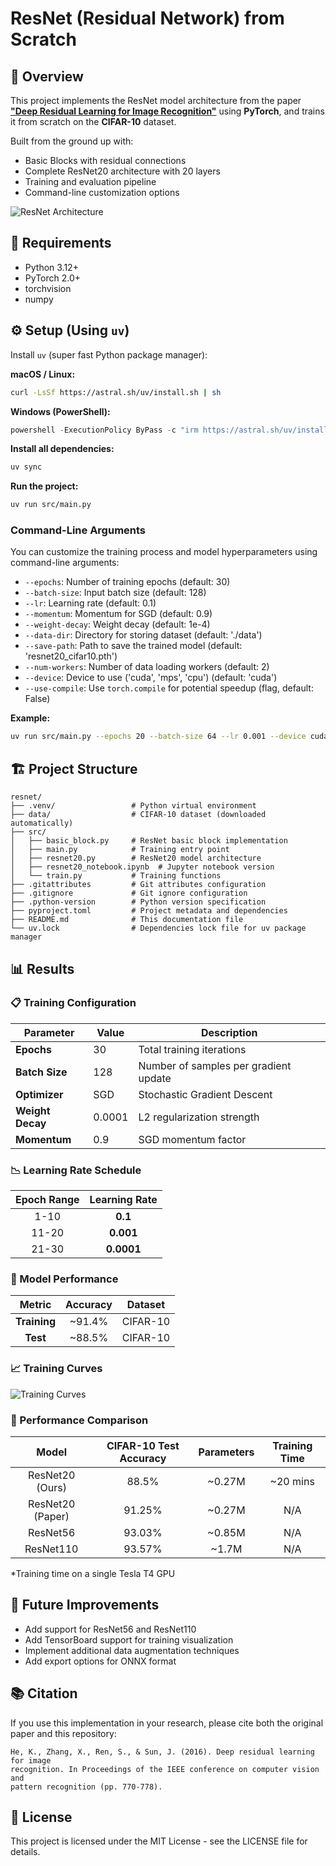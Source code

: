 # ResNet (Residual Network) from Scratch

## 📝 Overview

This project implements the ResNet model architecture from the paper  
**["Deep Residual Learning for Image Recognition"](https://arxiv.org/abs/1512.03385)** using **PyTorch**, and trains it from scratch on the **CIFAR-10** dataset.

Built from the ground up with:
- Basic Blocks with residual connections
- Complete ResNet20 architecture with 20 layers
- Training and evaluation pipeline
- Command-line customization options

![ResNet Architecture](https://user-images.githubusercontent.com/your-username/path-to-image.png)
<!-- You could create and add an architecture visualization image here -->

## 🔧 Requirements

- Python 3.12+
- PyTorch 2.0+
- torchvision
- numpy

## ⚙️ Setup (Using `uv`)

Install `uv` (super fast Python package manager):

**macOS / Linux:**
```bash
curl -LsSf https://astral.sh/uv/install.sh | sh
```
**Windows (PowerShell):**
```powershell
powershell -ExecutionPolicy ByPass -c "irm https://astral.sh/uv/install.ps1 | iex"
```

**Install all dependencies:**

```bash
uv sync
```

**Run the project:**
```bash
uv run src/main.py
```

### Command-Line Arguments

You can customize the training process and model hyperparameters using command-line arguments:

*   `--epochs`: Number of training epochs (default: 30)
*   `--batch-size`: Input batch size (default: 128)
*   `--lr`: Learning rate (default: 0.1)
*   `--momentum`: Momentum for SGD (default: 0.9)
*   `--weight-decay`: Weight decay (default: 1e-4)
*   `--data-dir`: Directory for storing dataset (default: './data')
*   `--save-path`: Path to save the trained model (default: 'resnet20_cifar10.pth')
*   `--num-workers`: Number of data loading workers (default: 2)
*   `--device`: Device to use ('cuda', 'mps', 'cpu') (default: 'cuda')
*   `--use-compile`: Use `torch.compile` for potential speedup (flag, default: False)

**Example:**

```bash
uv run src/main.py --epochs 20 --batch-size 64 --lr 0.001 --device cuda --use-compile
```

## 🏗️ Project Structure

```
resnet/
├── .venv/                 # Python virtual environment
├── data/                  # CIFAR-10 dataset (downloaded automatically)
├── src/
│   ├── basic_block.py     # ResNet basic block implementation
│   ├── main.py            # Training entry point
│   ├── resnet20.py        # ResNet20 model architecture
│   ├── resnet20_notebook.ipynb  # Jupyter notebook version
│   └── train.py           # Training functions
├── .gitattributes         # Git attributes configuration
├── .gitignore             # Git ignore configuration
├── .python-version        # Python version specification
├── pyproject.toml         # Project metadata and dependencies
├── README.md              # This documentation file
└── uv.lock                # Dependencies lock file for uv package manager
```

## 📊 Results

### 📋 Training Configuration

| Parameter | Value | Description |
|-----------|-------|-------------|
| **Epochs** | 30 | Total training iterations |
| **Batch Size** | 128 | Number of samples per gradient update |
| **Optimizer** | SGD | Stochastic Gradient Descent |
| **Weight Decay** | 0.0001 | L2 regularization strength |
| **Momentum** | 0.9 | SGD momentum factor |

### 📉 Learning Rate Schedule

| Epoch Range | Learning Rate | 
|:-----------:|:-------------:|
| 1-10 | **0.1** |
| 11-20 | **0.001** |
| 21-30 | **0.0001** |

### 🎯 Model Performance

| Metric | Accuracy | Dataset |
|:------:|:--------:|:-------:|
| **Training** | ~91.4% | CIFAR-10 |
| **Test** | ~88.5% | CIFAR-10 |

### 📈 Training Curves

![Training Curves](https://user-images.githubusercontent.com/your-username/path-to-plot.png)
<!-- You could add a training/validation accuracy and loss curves plot here -->

### 💪 Performance Comparison

| Model | CIFAR-10 Test Accuracy | Parameters | Training Time |
|:-----:|:----------------------:|:----------:|:-------------:|
| ResNet20 (Ours) | 88.5% | ~0.27M | ~20 mins |
| ResNet20 (Paper) | 91.25% | ~0.27M | N/A |
| ResNet56 | 93.03% | ~0.85M | N/A |
| ResNet110 | 93.57% | ~1.7M | N/A |

*Training time on a single Tesla T4 GPU

## 🚀 Future Improvements

- Add support for ResNet56 and ResNet110
- Add TensorBoard support for training visualization
- Implement additional data augmentation techniques
- Add export options for ONNX format

## 📚 Citation

If you use this implementation in your research, please cite both the original paper and this repository:

```
He, K., Zhang, X., Ren, S., & Sun, J. (2016). Deep residual learning for image 
recognition. In Proceedings of the IEEE conference on computer vision and 
pattern recognition (pp. 770-778).
```

## 📄 License

This project is licensed under the MIT License - see the LICENSE file for details.